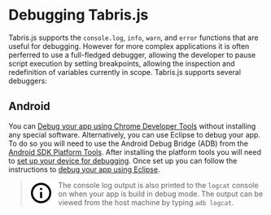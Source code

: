 ---
---
# Debugging Tabris.js

Tabris.js supports the `console.log`, `info`, `warn`, and `error` functions that are useful for debugging.  However for more complex applications it is often perferred to use a full-fledged debugger, allowing the developer to pause script execution by setting breakpoints, allowing the inspection and redefinition of variables currently in scope.  Tabris.js supports several debuggers:

## Android

You can [Debug your app using Chrome Developer Tools](http://eclipsesource.com/blogs/2016/06/06/debugging-javascript-with-tabris-js/) without installing any special software.  Alternatively, you can use Eclipse to debug your app.  To do so you will need to use the Android Debug Bridge (ADB) from the [Android SDK Platform Tools](https://developer.android.com/studio/releases/platform-tools.html).  After installing the platform tools you will need to [set up your device for debugging](https://developer.android.com/studio/command-line/adb.html#Enabling).  Once set up you can follow the instructions to [debug your app using Eclipse](http://eclipsesource.com/blogs/2015/04/17/debugging-tabris-js/).

> <img align="left" src="img/note.png"> The console log output is also printed to the `logcat` console on when your app is build in debug mode.  The output can be viewed from the host machine by typing `adb logcat`.
